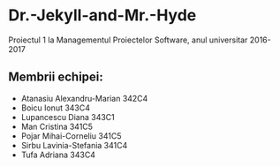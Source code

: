 # Dr.-Jekyll-and-Mr.-Hyde
Proiectul 1 la Managementul Proiectelor Software, anul universitar 2016-2017

## Membrii echipei:
- Atanasiu Alexandru-Marian 342C4
- Boicu Ionut               343C4
- Lupancescu Diana          343C1
- Man Cristina              341C5
- Pojar Mihai-Corneliu      341C5
- Sirbu Lavinia-Stefania    341C4
- Tufa Adriana              343C4
